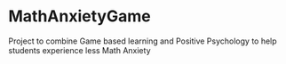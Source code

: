 # MathAnxietyGame
Project to combine Game based learning and Positive Psychology to help students experience less Math Anxiety
